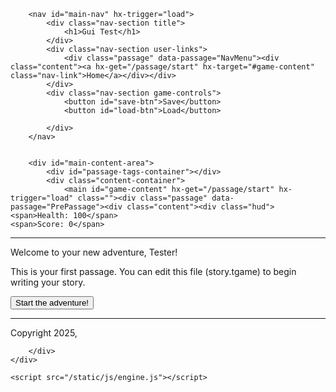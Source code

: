 <body id="main-body" class="engine-themed">
    <div id="game-container" class="layout-horizontal">
        
        
        <nav id="main-nav" hx-trigger="load">
            <div class="nav-section title">
                <h1>Gui Test</h1>
            </div>
            <div class="nav-section user-links">
                <div class="passage" data-passage="NavMenu"><div class="content"><a hx-get="/passage/start" hx-target="#game-content" class="nav-link">Home</a></div></div>
            </div>
            <div class="nav-section game-controls">
                <button id="save-btn">Save</button>
                <button id="load-btn">Load</button>
                
            </div>
        </nav>
        

        <div id="main-content-area">
            <div id="passage-tags-container"></div>
            <div class="content-container">
                <main id="game-content" hx-get="/passage/start" hx-trigger="load" class=""><div class="passage" data-passage="PrePassage"><div class="content"><div class="hud">
    <span>Health: 100</span>
    <span>Score: 0</span>
</div>
<hr></div></div><div class="passage" data-passage="start"><div class="content">Welcome to your new adventure, Tester!

This is your first passage. You can edit this file (story.tgame) to begin writing your story.</div><div class="choices">
                        <button hx-get="/passage/first_step" hx-target="#game-content" class="choice-btn" data-target="first_step">
                            Start the adventure!
                        </button>
                    </div></div><div class="passage" data-passage="PostPassage"><div class="content"><hr>
<div class="footer">
    <p>Copyright 2025, </p>
</div></div></div></main>
            </div>
            
            
        </div>
    </div>
    
    <script src="/static/js/engine.js"></script>

</body>